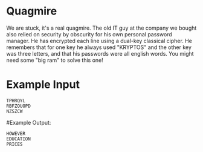<!-- RATING: Hard -->
<!-- NAME: Quagmire -->
<!-- GENERATOR: generator.py -->
# Quagmire

We are stuck, it's a real quagmire.  The old IT guy at the company we bought also relied on security by obscurity for his own personal password manager.  He has encrypted each line using a dual-key classical cipher.  He remembers that for one key he always used "KRYPTOS" and the other key was three letters, and that his passwords were all english words.  You might need some "big ram" to solve this one!

# Example Input
```
TPHRQYL
RBFZOUOPD
NZSZCW
```

#Example Output:
```
HOWEVER
EDUCATION
PRICES
```
